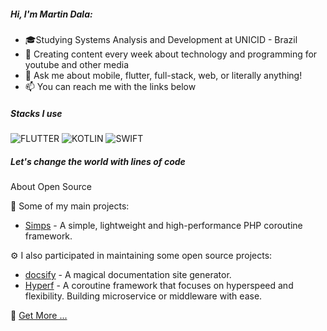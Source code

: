 ##### Hi, I'm Martin Dala:

- 🎓Studying Systems Analysis and Development at UNICID - Brazil
- :test_tube: Creating content every week about technology and programming for youtube and other media
- :speech_balloon: Ask me about mobile, flutter, full-stack, web, or literally anything!
- :mailbox: You can reach me with the links below

##### Stacks I use

![FLUTTER](https://img.shields.io/badge/-Flutter-000000?style=flat&logo=flutter)
![KOTLIN](https://img.shields.io/badge/-Kotlin-000000?style=flat&logo=kotlin)
![SWIFT](https://img.shields.io/badge/-Swift-000000?style=flat&logo=swift)

##### Let's change the world with lines of code

<summary>About Open Source </summary>

🚀 Some of my main projects:

- [Simps](https://github.com/simple-swoole/simps) - A simple, lightweight and high-performance PHP coroutine framework.

⚙️ I also participated in maintaining some open source projects:

- [docsify](https://github.com/docsifyjs/docsify) - A magical documentation site generator.
- [Hyperf](https://github.com/hyperf/hyperf) - A coroutine framework that focuses on hyperspeed and flexibility. Building microservice or middleware with ease.

👀 [Get More ...](https://github.com/sy-records)

</details>

